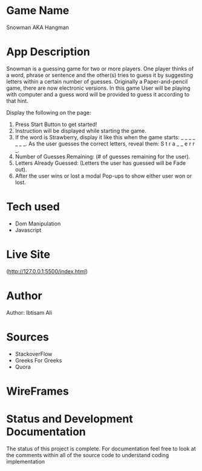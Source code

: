 # Game Name 
Snowman AKA Hangman
# App Description 
Snowman is a guessing game for two or more players. One player thinks of a word, phrase or sentence and the other(s) tries to guess it by suggesting letters within a certain number of guesses. Originally a Paper-and-pencil game, there are now electronic versions.
In this game User will be playing with computer and a guess word will be provided to guess it according to that hint.

Display the following on the page:
1. Press Start Button to get started!
2. Instruction will be displayed while starting the game.
3. If the word is Strawberry, display it like this when the game starts: _ _ _ _ _ _ _.
As the user guesses the correct letters, reveal them: S t r a _ _ e r r _.
3. Number of Guesses Remaining: (# of guesses remaining for the user).
4. Letters Already Guessed: (Letters the user has guessed will be Fade out).
5. After the user wins or lost a modal Pop-ups to show either user won or lost.

# Tech used
  - Dom Manipulation 
  - Javascript 

# Live Site
(http://127.0.0.1:5500/index.html)

# Author 
Author: Ibtisam Ali

# Sources
  - StackoverFlow
  - Greeks For Greeks
  - Quora
  
 # WireFrames


# Status and Development Documentation
The status of this project is complete. For documentation feel free to look at the comments within all of the source code to understand coding implementation

